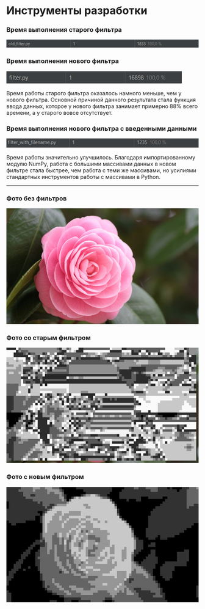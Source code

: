 # Инструменты разработки

### Время выполнения старого фильтра
![](python_Screenshots/oldFilter.png)

### Время выполнения нового фильтра
![](python_Screenshots/newFilter.png)

Время работы старого фильтра оказалось намного меньше, чем у нового фильтра. Основной причиной данного результата стала функция ввода данных, которое у нового фильтра занимает примерно 88% всего времени, а у старого вовсе отсутствует.

### Время выполнения нового фильтра с введенными данными
![](python_Screenshots/filter_with_filename.png)

Время работы значительно улучшилось. Благодаря импортированному модулю NumPy, работа с большими массивами данных в новом фильтре стала быстрее, чем работа с теми же массивами, но усилиями стандартных инструментов работы с массивами в Python.

---
### Фото без фильтров
![](flower.jpg)

### Фото со старым фильтром
![](res_oldFilter.jpg)

### Фото с новым фильтром
![](res.jpg)